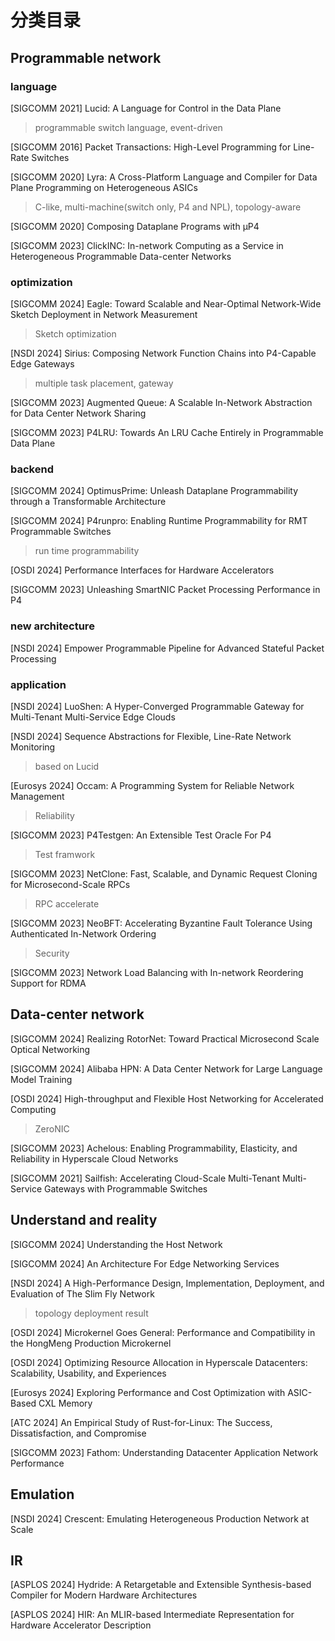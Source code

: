 # 分类目录

## Programmable network

### language

[SIGCOMM 2021] Lucid: A Language for Control in the Data Plane

> programmable switch language, event-driven  

[SIGCOMM 2016] Packet Transactions: High-Level Programming for Line-Rate Switches

[SIGCOMM 2020] Lyra: A Cross-Platform Language and Compiler for Data Plane Programming on Heterogeneous ASICs

> C-like, multi-machine(switch only, P4 and NPL), topology-aware

[SIGCOMM 2020] Composing Dataplane Programs with μP4

[SIGCOMM 2023] ClickINC: In-network Computing as a Service in Heterogeneous Programmable Data-center Networks

### optimization

[SIGCOMM 2024] Eagle: Toward Scalable and Near-Optimal Network-Wide Sketch Deployment in Network Measurement

> Sketch optimization

[NSDI 2024] Sirius: Composing Network Function Chains into P4-Capable Edge Gateways

> multiple task placement, gateway

[SIGCOMM 2023] Augmented Queue: A Scalable In-Network Abstraction for Data Center Network Sharing

[SIGCOMM 2023] P4LRU: Towards An LRU Cache Entirely in Programmable Data Plane

### backend

[SIGCOMM 2024] OptimusPrime: Unleash Dataplane Programmability through a Transformable Architecture

[SIGCOMM 2024] P4runpro: Enabling Runtime Programmability for RMT Programmable Switches

> run time programmability

[OSDI 2024] Performance Interfaces for Hardware Accelerators

[SIGCOMM 2023] Unleashing SmartNIC Packet Processing Performance in P4

### new architecture

[NSDI 2024] Empower Programmable Pipeline for Advanced Stateful Packet Processing

### application

[NSDI 2024] LuoShen: A Hyper-Converged Programmable Gateway for Multi-Tenant Multi-Service Edge Clouds

[NSDI 2024] Sequence Abstractions for Flexible, Line-Rate Network Monitoring

> based on Lucid

[Eurosys 2024] Occam: A Programming System for Reliable Network Management

> Reliability

[SIGCOMM 2023] P4Testgen: An Extensible Test Oracle For P4

> Test framwork

[SIGCOMM 2023] NetClone: Fast, Scalable, and Dynamic Request Cloning for Microsecond-Scale RPCs

> RPC accelerate

[SIGCOMM 2023] NeoBFT: Accelerating Byzantine Fault Tolerance Using Authenticated In-Network Ordering

> Security

[SIGCOMM 2023] Network Load Balancing with In-network Reordering Support for RDMA

## Data-center network
[SIGCOMM 2024] Realizing RotorNet: Toward Practical Microsecond Scale Optical Networking

[SIGCOMM 2024] Alibaba HPN: A Data Center Network for Large Language Model Training

[OSDI 2024] High-throughput and Flexible Host Networking for Accelerated Computing

> ZeroNIC

[SIGCOMM 2023] Achelous: Enabling Programmability, Elasticity, and Reliability in Hyperscale Cloud Networks

[SIGCOMM 2021] Sailfish: Accelerating Cloud-Scale Multi-Tenant Multi-Service Gateways with Programmable Switches


## Understand and reality
[SIGCOMM 2024] Understanding the Host Network

[SIGCOMM 2024] An Architecture For Edge Networking Services

[NSDI 2024] A High-Performance Design, Implementation, Deployment, and Evaluation of The Slim Fly Network

> topology deployment result

[OSDI 2024] Microkernel Goes General: Performance and Compatibility in the HongMeng Production Microkernel

[OSDI 2024] Optimizing Resource Allocation in Hyperscale Datacenters: Scalability, Usability, and Experiences

[Eurosys 2024] Exploring Performance and Cost Optimization with ASIC-Based CXL Memory

[ATC 2024] An Empirical Study of Rust-for-Linux: The Success, Dissatisfaction, and Compromise

[SIGCOMM 2023] Fathom: Understanding Datacenter Application Network Performance

## Emulation

[NSDI 2024] Crescent: Emulating Heterogeneous Production Network at Scale

## IR

[ASPLOS 2024] Hydride: A Retargetable and Extensible Synthesis-based Compiler for Modern Hardware Architectures

[ASPLOS 2024] HIR: An MLIR-based Intermediate Representation for Hardware Accelerator Description
